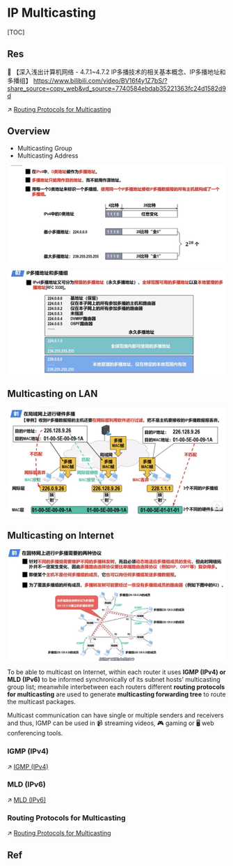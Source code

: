 # IP Multicasting

[TOC]



## Res
🔗 【深入浅出计算机网络 - 4.7.1~4.7.2 IP多播技术的相关基本概念、IP多播地址和多播组】 https://www.bilibili.com/video/BV16f4y1Z7bS/?share_source=copy_web&vd_source=7740584ebdab35221363fc24d1582d9d

↗ [Routing Protocols for Multicasting](../Routing%20Protocols%20for%20Multicasting/Routing%20Protocols%20for%20Multicasting.md)



## Overview
- Multicasting Group
- Multicasting Address

![Screenshot 2022-11-26 at 5.07.13 PM](../../../../../../../Assets/Pics/Screenshot%202022-11-26%20at%205.07.13%20PM.png)

![Screenshot 2022-11-26 at 5.06.15 PM](../../../../../../../Assets/Pics/Screenshot%202022-11-26%20at%205.06.15%20PM.png)



## Multicasting on LAN
![Screenshot 2022-11-26 at 5.13.42 PM](../../../../../../../Assets/Pics/Screenshot%202022-11-26%20at%205.13.42%20PM.png)



## Multicasting on Internet
![Screenshot 2022-11-26 at 5.16.55 PM](../../../../../../../Assets/Pics/Screenshot%202022-11-26%20at%205.16.55%20PM.png)

To be able to multicast on Internet, within each router it uses **IGMP (IPv4) or MLD (IPv6)** to be informed synchronically of its subnet hosts' multicasting group list; meanwhile interbetween each routers different **routing protocols for multicasting** are used to generate **multicasting forwarding tree** to route the multicast packages. 

Multicast communication can have single or multiple senders and receivers and thus, IGMP can be used in :video_camera: streaming videos, :video_game:  gaming or :desktop_computer:   web conferencing tools. 


### IGMP (IPv4)
↗ [IGMP (IPv4)](IGMP%20(IPv4)/IGMP%20(IPv4).md)


### MLD (IPv6)
↗ [MLD (IPv6)](MLD%20(IPv6)/MLD%20(IPv6).md)


### Routing Protocols for Multicasting
↗ [Routing Protocols for Multicasting](../Routing%20Protocols%20for%20Multicasting.md)



## Ref
